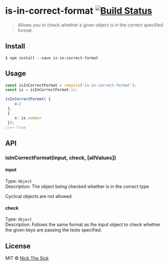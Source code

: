 # is-in-correct-format [![Build Status](https://travis-ci.org/nperez0111/is-in-correct-format.svg?branch=master)](https://travis-ci.org/nperez0111/is-in-correct-format)

> Allows you to check whether a given object is in the correct specified format.


## Install

```
$ npm install --save is-in-correct-format
```


## Usage

```js
const isInCorrectFormat = require('is-in-correct-format');
const is = isInCorrectFormat.is;

isInCorrectFormat( {
	a:2
 },
 {
 	a: is.number
 });
//=> true
```


## API

### isInCorrectFormat(input, check, [allValues])

#### input

Type: `Object`<br>
Description: The object being checked whether is in the correct type

Cyclical objects are not allowed.

#### check

Type: `Object`<br>
Description: Follows the same format as the input object to check whether the given keys are passing the tests specified.


## License

MIT © [Nick The Sick](http://nickthesick.com)

